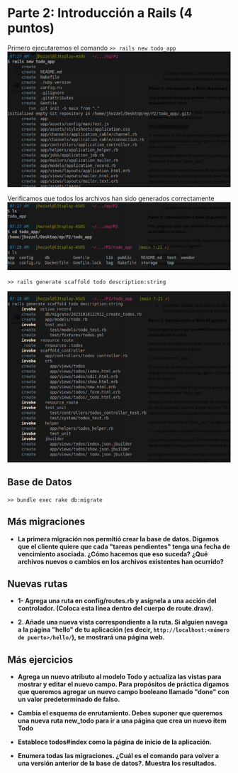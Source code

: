 # Parte 2: Introducción a Rails (4 puntos)
Primero ejecutaremos el comando `>> rails new todo_app`
![](img/1.png)

Verificamos que todos los archivos han sido generados correctamente
![](img/2.png)


`>> rails generate scaffold todo description:string`

![](img/3.png)

## Base de Datos
`>> bundle exec rake db:migrate`

## Más migraciones

- **La primera migración nos permitió crear la base de datos. Digamos que el cliente quiere que cada "tareas pendientes" tenga una fecha de vencimiento asociada. ¿Cómo hacemos que eso suceda? ¿Qué archivos nuevos o cambios en los archivos existentes han ocurrido?**



## Nuevas rutas
- **1- Agrega una ruta en config/routes.rb y asígnela a una acción del controlador. (Coloca esta línea dentro del cuerpo de route.draw).**

- **2. Añade una nueva vista correspondiente a la ruta. Si alguien navega a la página "hello" de tu aplicación (es decir, `http://localhost:<número de puerto>/hello/`), se mostrará una página web.**



## Más ejercicios

- **Agrega un nuevo atributo al modelo Todo y actualiza las vistas para mostrar y editar el nuevo campo. Para propósitos de práctica digamos que queremos agregar un nuevo campo booleano llamado "done" con un valor predeterminado de falso.**

- **Cambia el esquema de enrutamiento. Debes suponer que queremos una nueva ruta new_todo para ir a una página que crea un nuevo ítem Todo**

- **Establece todos#index como la página de inicio de la aplicación.**

- **Enumera todas las migraciones. ¿Cuál es el comando para volver a una versión anterior de la base de datos?. Muestra los resultados.**
